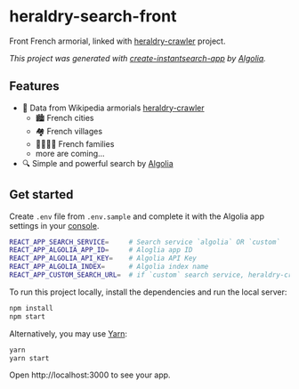 # heraldry-search-front
Front French armorial, linked with [heraldry-crawler](https://github.com/bertrandda/heraldry-crawler) project.

_This project was generated with [create-instantsearch-app](https://github.com/algolia/create-instantsearch-app) by [Algolia](https://algolia.com)._

## Features
- 📖 Data from Wikipedia armorials [heraldry-crawler](https://github.com/bertrandda/heraldry-crawler)
  - 🏙 French cities
  - 🏘 French villages
  - 👨‍👩‍👧‍👦 French families
  - more are coming...
- 🔍 Simple and powerful search by [Algolia](https://algolia.com)

## Get started
Create `.env` file from `.env.sample` and complete it with the Algolia app settings in your [console](https://www.algolia.com/users/sign_inhttps://www.algolia.com/users/sign_in).

```sh
REACT_APP_SEARCH_SERVICE=     # Search service `algolia` OR `custom`
REACT_APP_ALGOLIA_APP_ID=     # Aloglia app ID
REACT_APP_ALGOLIA_API_KEY=    # Algolia API Key
REACT_APP_ALGOLIA_INDEX=      # Algolia index name
REACT_APP_CUSTOM_SEARCH_URL=  # if `custom` search service, heraldry-crawler server url
```

To run this project locally, install the dependencies and run the local server:

```sh
npm install
npm start
```

Alternatively, you may use [Yarn](https://http://yarnpkg.com/):

```sh
yarn
yarn start
```

Open http://localhost:3000 to see your app.
